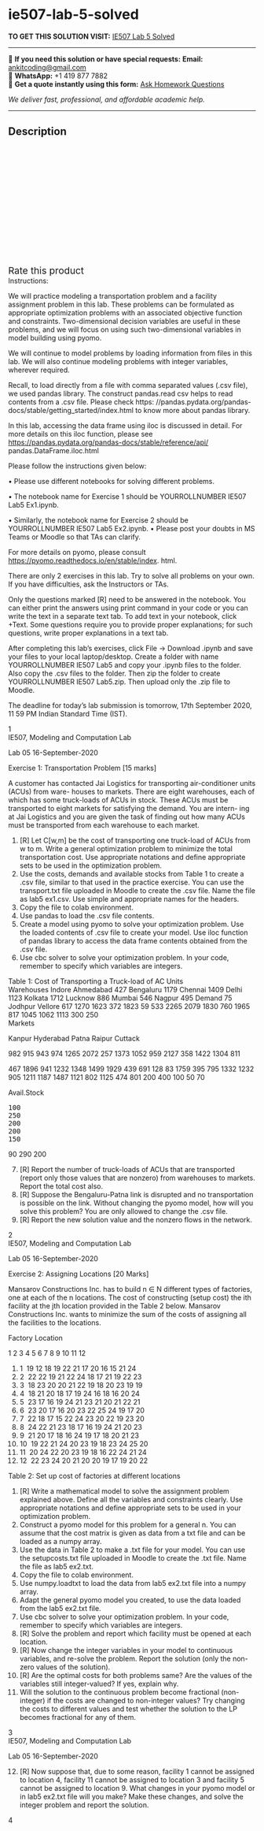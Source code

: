 # ie507-lab-5-solved
**TO GET THIS SOLUTION VISIT:** [IE507 Lab 5 Solved](https://www.ankitcodinghub.com/product/ie507-lab-5-solved/)


---

📩 **If you need this solution or have special requests:** **Email:** ankitcoding@gmail.com  
📱 **WhatsApp:** +1 419 877 7882  
📄 **Get a quote instantly using this form:** [Ask Homework Questions](https://www.ankitcodinghub.com/services/ask-homework-questions/)

*We deliver fast, professional, and affordable academic help.*

---

<h2>Description</h2>



<div class="kk-star-ratings kksr-auto kksr-align-center kksr-valign-top" data-payload="{&quot;align&quot;:&quot;center&quot;,&quot;id&quot;:&quot;97670&quot;,&quot;slug&quot;:&quot;default&quot;,&quot;valign&quot;:&quot;top&quot;,&quot;ignore&quot;:&quot;&quot;,&quot;reference&quot;:&quot;auto&quot;,&quot;class&quot;:&quot;&quot;,&quot;count&quot;:&quot;0&quot;,&quot;legendonly&quot;:&quot;&quot;,&quot;readonly&quot;:&quot;&quot;,&quot;score&quot;:&quot;0&quot;,&quot;starsonly&quot;:&quot;&quot;,&quot;best&quot;:&quot;5&quot;,&quot;gap&quot;:&quot;4&quot;,&quot;greet&quot;:&quot;Rate this product&quot;,&quot;legend&quot;:&quot;0\/5 - (0 votes)&quot;,&quot;size&quot;:&quot;24&quot;,&quot;title&quot;:&quot;IE507 Lab 5 Solved&quot;,&quot;width&quot;:&quot;0&quot;,&quot;_legend&quot;:&quot;{score}\/{best} - ({count} {votes})&quot;,&quot;font_factor&quot;:&quot;1.25&quot;}">

<div class="kksr-stars">

<div class="kksr-stars-inactive">
            <div class="kksr-star" data-star="1" style="padding-right: 4px">


<div class="kksr-icon" style="width: 24px; height: 24px;"></div>
        </div>
            <div class="kksr-star" data-star="2" style="padding-right: 4px">


<div class="kksr-icon" style="width: 24px; height: 24px;"></div>
        </div>
            <div class="kksr-star" data-star="3" style="padding-right: 4px">


<div class="kksr-icon" style="width: 24px; height: 24px;"></div>
        </div>
            <div class="kksr-star" data-star="4" style="padding-right: 4px">


<div class="kksr-icon" style="width: 24px; height: 24px;"></div>
        </div>
            <div class="kksr-star" data-star="5" style="padding-right: 4px">


<div class="kksr-icon" style="width: 24px; height: 24px;"></div>
        </div>
    </div>

<div class="kksr-stars-active" style="width: 0px;">
            <div class="kksr-star" style="padding-right: 4px">


<div class="kksr-icon" style="width: 24px; height: 24px;"></div>
        </div>
            <div class="kksr-star" style="padding-right: 4px">


<div class="kksr-icon" style="width: 24px; height: 24px;"></div>
        </div>
            <div class="kksr-star" style="padding-right: 4px">


<div class="kksr-icon" style="width: 24px; height: 24px;"></div>
        </div>
            <div class="kksr-star" style="padding-right: 4px">


<div class="kksr-icon" style="width: 24px; height: 24px;"></div>
        </div>
            <div class="kksr-star" style="padding-right: 4px">


<div class="kksr-icon" style="width: 24px; height: 24px;"></div>
        </div>
    </div>
</div>


<div class="kksr-legend" style="font-size: 19.2px;">
            <span class="kksr-muted">Rate this product</span>
    </div>
    </div>
<div class="page" title="Page 1">
<div class="layoutArea">
<div class="column">
Instructions:

We will practice modeling a transportation problem and a facility assignment problem in this lab. These problems can be formulated as appropriate optimization problems with an associated objective function and constraints. Two-dimensional decision variables are useful in these problems, and we will focus on using such two-dimensional variables in model building using pyomo.

We will continue to model problems by loading information from files in this lab. We will also continue modeling problems with integer variables, wherever required.

Recall, to load directly from a file with comma separated values (.csv file), we used pandas library. The construct pandas.read csv helps to read contents from a .csv file. Please check https: //pandas.pydata.org/pandas-docs/stable/getting_started/index.html to know more about pandas library.

In this lab, accessing the data frame using iloc is discussed in detail. For more details on this iloc function, please see https://pandas.pydata.org/pandas-docs/stable/reference/api/ pandas.DataFrame.iloc.html

Please follow the instructions given below:

• Please use different notebooks for solving different problems.

• The notebook name for Exercise 1 should be YOURROLLNUMBER IE507 Lab5 Ex1.ipynb.

• Similarly, the notebook name for Exercise 2 should be YOURROLLNUMBER IE507 Lab5 Ex2.ipynb. • Please post your doubts in MS Teams or Moodle so that TAs can clarify.

For more details on pyomo, please consult https://pyomo.readthedocs.io/en/stable/index. html.

There are only 2 exercises in this lab. Try to solve all problems on your own. If you have difficulties, ask the Instructors or TAs.

Only the questions marked [R] need to be answered in the notebook. You can either print the answers using print command in your code or you can write the text in a separate text tab. To add text in your notebook, click +Text. Some questions require you to provide proper explanations; for such questions, write proper explanations in a text tab.

After completing this lab’s exercises, click File → Download .ipynb and save your files to your local laptop/desktop. Create a folder with name YOURROLLNUMBER IE507 Lab5 and copy your .ipynb files to the folder. Also copy the .csv files to the folder. Then zip the folder to create YOURROLLNUMBER IE507 Lab5.zip. Then upload only the .zip file to Moodle.

The deadline for today’s lab submission is tomorrow, 17th September 2020, 11 59 PM Indian Standard Time (IST).

</div>
</div>
<div class="layoutArea">
<div class="column">
1

</div>
</div>
</div>
<div class="page" title="Page 2">
<div class="layoutArea">
<div class="column">
IE507, Modeling and Computation Lab

Lab 05 16-September-2020

Exercise 1: Transportation Problem [15 marks]

A customer has contacted Jai Logistics for transporting air-conditioner units (ACUs) from ware- houses to markets. There are eight warehouses, each of which has some truck-loads of ACUs in stock. These ACUs must be transported to eight markets for satisfying the demand. You are intern- ing at Jai Logistics and you are given the task of finding out how many ACUs must be transported from each warehouse to each market.

<ol>
<li>[R] Let C[w,m] be the cost of transporting one truck-load of ACUs from w to m. Write a general optimization problem to minimize the total transportation cost. Use appropriate notations and define appropriate sets to be used in the optimization problem.</li>
<li>Use the costs, demands and available stocks from Table 1 to create a .csv file, similar to that used in the practice exercise. You can use the transport.txt file uploaded in Moodle to create the .csv file. Name the file as lab5 ex1.csv. Use simple and appropriate names for the headers.</li>
<li>Copy the file to colab environment.</li>
<li>Use pandas to load the .csv file contents.</li>
<li>Create a model using pyomo to solve your optimization problem. Use the loaded contents of .csv file to create your model. Use iloc function of pandas library to access the data frame contents obtained from the .csv file.</li>
<li>Use cbc solver to solve your optimization problem. In your code, remember to specify which variables are integers.</li>
</ol>
</div>
</div>
<div class="layoutArea">
<div class="column">
Table 1: Cost of Transporting a Truck-load of AC Units

</div>
</div>
<div class="layoutArea">
<div class="column">
Warehouses Indore Ahmedabad 427 Bengaluru 1179 Chennai 1409 Delhi 1123 Kolkata 1712 Lucknow 886 Mumbai 546 Nagpur 495 Demand 75

</div>
<div class="column">
Jodhpur Vellore 617 1270 1623 372 1823 59 533 2265 2079 1830 760 1965 817 1045 1062 1113 300 250

</div>
<div class="column">
Markets

Kanpur Hyderabad Patna Raipur Cuttack

982 915 943 974 1265 2072 257 1373 1052 959 2127 358 1422 1304 811

467 1896 941 1232 1348 1499 1929 439 691 128 83 1759 395 795 1332 1232 905 1211 1187 1487 1121 802 1125 474 801 200 400 100 50 70

</div>
<div class="column">
Avail.Stock

</div>
</div>
<div class="layoutArea">
<div class="column">
<pre>100
250
200
200
150
</pre>
90 290 200

</div>
</div>
<div class="layoutArea">
<div class="column">
<ol start="7">
<li>[R] Report the number of truck-loads of ACUs that are transported (report only those values that are nonzero) from warehouses to markets. Report the total cost also.</li>
<li>[R] Suppose the Bengaluru-Patna link is disrupted and no transportation is possible on the link. Without changing the pyomo model, how will you solve this problem? You are only allowed to change the .csv file.</li>
<li>[R] Report the new solution value and the nonzero flows in the network.</li>
</ol>
</div>
</div>
<div class="layoutArea">
<div class="column">
2

</div>
</div>
</div>
<div class="page" title="Page 3">
<div class="layoutArea">
<div class="column">
IE507, Modeling and Computation Lab

Lab 05 16-September-2020

Exercise 2: Assigning Locations [20 Marks]

Mansarov Constructions Inc. has to build n ∈ N different types of factories, one at each of the n locations. The cost of constructing (setup cost) the ith facility at the jth location provided in the Table 2 below. Mansarov Constructions Inc. wants to minimize the sum of the costs of assigning all the facilities to the locations.

Factory Location

1 2 3 4 5 6 7 8 9 10 11 12

<ol>
<li>1 &nbsp;19 12 18 19 22 21 17 20 16 15 21 24</li>
<li>2 &nbsp;22 22 19 21 22 24 18 17 21 19 22 23</li>
<li>3 &nbsp;18 23 20 20 21 22 19 18 20 23 19 19</li>
<li>4 &nbsp;18 21 20 18 17 19 24 16 18 16 20 24</li>
<li>5 &nbsp;23 17 16 19 24 21 23 21 20 21 22 21</li>
<li>6 &nbsp;23 20 17 16 20 23 22 25 24 19 17 20</li>
<li>7 &nbsp;22 18 17 15 22 24 23 20 22 19 23 20</li>
<li>8 &nbsp;24 22 21 23 18 17 16 19 24 21 20 23</li>
<li>9 &nbsp;21 20 17 18 16 24 19 17 18 20 21 23</li>
<li>10 &nbsp;19 22 21 24 20 23 19 18 23 24 25 20</li>
<li>11 &nbsp;20 24 22 20 23 19 18 16 22 24 21 24</li>
<li>12 &nbsp;22 23 24 20 21 20 20 19 17 19 20 22</li>
</ol>
Table 2: Set up cost of factories at different locations

<ol>
<li>[R] Write a mathematical model to solve the assignment problem explained above. Define all the variables and constraints clearly. Use appropriate notations and define appropriate sets to be used in your optimization problem.</li>
<li>Construct a pyomo model for this problem for a general n. You can assume that the cost matrix is given as data from a txt file and can be loaded as a numpy array.</li>
<li>Use the data in Table 2 to make a .txt file for your model. You can use the setupcosts.txt file uploaded in Moodle to create the .txt file. Name the file as lab5 ex2.txt.</li>
<li>Copy the file to colab environment.</li>
<li>Use numpy.loadtxt to load the data from lab5 ex2.txt file into a numpy array.</li>
<li>Adapt the general pyomo model you created, to use the data loaded from the lab5 ex2.txt file.</li>
<li>Use cbc solver to solve your optimization problem. In your code, remember to specify which variables are integers.</li>
<li>[R] Solve the problem and report which facility must be opened at each location.</li>
<li>[R] Now change the integer variables in your model to continuous variables, and re-solve the
problem. Report the solution (only the non-zero values of the solution).
</li>
<li>[R] Are the optimal costs for both problems same? Are the values of the variables still integer-valued? If yes, explain why.</li>
<li>Will the solution to the continuous problem become fractional (non-integer) if the costs are changed to non-integer values? Try changing the costs to different values and test whether the solution to the LP becomes fractional for any of them.</li>
</ol>
</div>
</div>
<div class="layoutArea">
<div class="column">
3

</div>
</div>
</div>
<div class="page" title="Page 4">
<div class="layoutArea">
<div class="column">
IE507, Modeling and Computation Lab

Lab 05 16-September-2020

12. [R] Now suppose that, due to some reason, facility 1 cannot be assigned to location 4, facility 11 cannot be assigned to location 3 and facility 5 cannot be assigned to location 9. What changes in your pyomo model or in lab5 ex2.txt file will you make? Make these changes, and solve the integer problem and report the solution.

</div>
</div>
<div class="layoutArea">
<div class="column">
4

</div>
</div>
</div>
